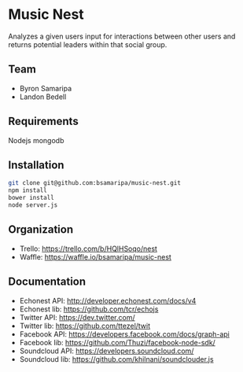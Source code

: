 Music Nest
=========

Analyzes a given users input for interactions between other users and returns potential leaders within that social group.

Team
--------
* Byron Samaripa
* Landon Bedell

Requirements
------
Nodejs
mongodb

Installation
--------
```sh
git clone git@github.com:bsamaripa/music-nest.git
npm install
bower install
node server.js
```

Organization
--------
* Trello: https://trello.com/b/HQlHSoqo/nest
* Waffle: https://waffle.io/bsamaripa/music-nest

Documentation
--------
* Echonest API: http://developer.echonest.com/docs/v4
* Echonest lib: https://github.com/tcr/echojs
* Twitter API: https://dev.twitter.com/
* Twitter lib: https://github.com/ttezel/twit
* Facebook API: https://developers.facebook.com/docs/graph-api
* Facebook lib: https://github.com/Thuzi/facebook-node-sdk/
* Soundcloud API: https://developers.soundcloud.com/
* Soundcloud lib: https://github.com/khilnani/soundclouder.js
